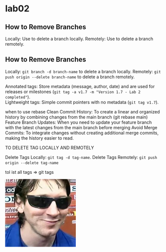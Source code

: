 # lab02

## How to Remove Branches
Locally: Use  to delete a branch locally.
Remotely: Use  to delete a branch remotely.

## How to Remove Branches

Locally:  `git branch -d branch-name` to delete a branch locally.
Remotely: `git push origin --delete branch-name` to delete a branch remotely.

Annotated tags: Store metadata (message, author, date) and are used for  releases or milestones (`git tag -a v1.7 -m "Version 1.7 - Lab 2 completed"`).  
Lightweight tags: Simple commit pointers with no metadata  (`git tag v1.7`).

when to use rebase
Clean Commit History: To create a linear and organized history by combining changes from the main branch (git rebase main)
Feature Branch Updates: When you need to update your feature branch with the latest changes from the main branch before merging
Avoid Merge Commits: To integrate changes without creating additional merge commits, making the history easier to read.


TO DELETE TAG LOCALLY AND REMOTELY

Delete Tags Locally:  `git tag -d tag-name`.
Delete Tags Remotely:  `git push origin --delete tag-name`

tol ist all tags => git tags

![Image](image.jpg)
